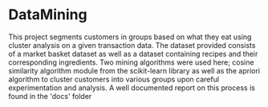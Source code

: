 # DataMining
This project segments customers in groups based on what they eat using cluster analysis
on a given transaction data. The dataset provided consists of a market basket dataset as
well as a dataset containing recipes and their corresponding ingredients. Two mining algorithms
were used here; cosine similarity algorithm module from the scikit-learn library as well as the
apriori algorithm to cluster customers into various groups upon careful experimentation and analysis.
A well documented report on this process is found in the 'docs' folder
